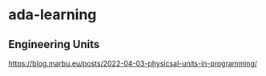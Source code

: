 # ada-learning

## Engineering Units

<https://blog.marbu.eu/posts/2022-04-03-physicsal-units-in-programming/>

